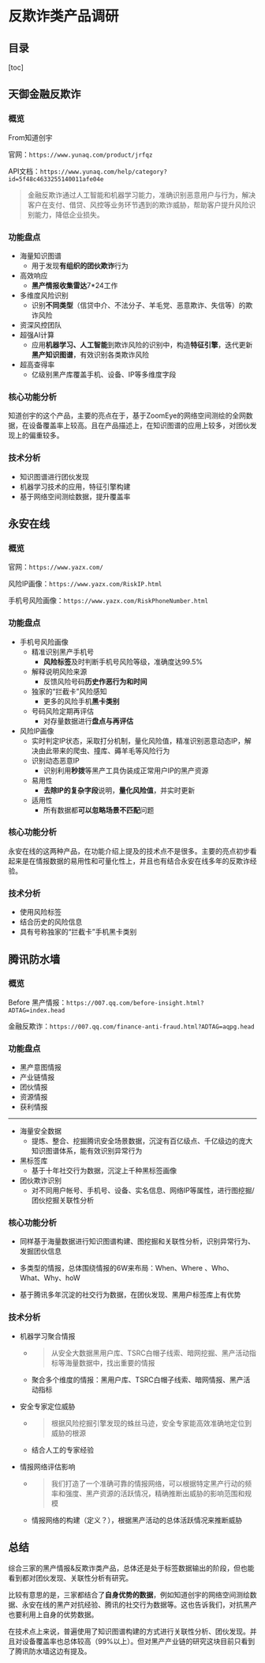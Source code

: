 # 反欺诈类产品调研

## 目录

[toc]



## 天御金融反欺诈

### 概览

From知道创宇

官网：`https://www.yunaq.com/product/jrfqz`

API文档：`https://www.yunaq.com/help/category?id=5f48c4633255140011afe04e`

>   金融反欺诈通过人工智能和机器学习能力，准确识别恶意用户与行为，解决客户在支付、借贷、风控等业务环节遇到的欺诈威胁，帮助客户提升风险识别能力，降低企业损失。 

### 功能盘点

-   海量知识图谱
    -   用于发现**有组织的团伙欺诈**行为
-   高效响应
    -   **黑产情报收集雷达**7*24工作
-   多维度风险识别
    -   识别**不同类型**（信贷中介、不法分子、羊毛党、恶意欺诈、失信等）的欺诈风险
-   资深风控团队
-   超强AI计算
    -   应用**机器学习、人工智能**到欺诈风险的识别中，构造**特征引擎**，迭代更新**黑产知识图谱**，有效识别各类欺诈风险
-   超高查得率
    -   亿级别黑产库覆盖手机、设备、IP等多维度字段

### 核心功能分析

知道创宇的这个产品，主要的亮点在于，基于ZoomEye的网络空间测绘的全网数据，在设备覆盖率上较高。且在产品描述上，在知识图谱的应用上较多，对团伙发现上的偏重较多。

### 技术分析

-   知识图谱进行团伙发现
-   机器学习技术的应用，特征引擎构建
-   基于网络空间测绘数据，提升覆盖率





## 永安在线

### 概览

官网：`https://www.yazx.com/`

风险IP画像：`https://www.yazx.com/RiskIP.html`

手机号风险画像：`https://www.yazx.com/RiskPhoneNumber.html`

### 功能盘点

-   手机号风险画像
    -   精准识别黑产手机号
        -   **风险标签**及时判断手机号风险等级，准确度达99.5%
    -   解释说明风险来源
        -   反馈风险号码**历史作恶行为和时间**
    -   独家的“拦截卡”风险感知
        -   更多的风险手机**黑卡类别**
    -   号码风险定期再评估
        -   对存量数据进行**盘点与再评估**
-   风险IP画像
    -   实时判定IP状态，采取打分机制，量化风险值，精准识别恶意动态IP，解决由此带来的爬虫、撞库、薅羊毛等风险行为
    -   识别动态恶意IP
        -   识别利用**秒拨**等黑产工具伪装成正常用户IP的黑产资源
    -   易用性
        -   **去除IP的复杂字段**说明，**量化风险值**，并实时更新
    -   适用性
        -   所有数据都**可以忽略场景不匹配**问题


### 核心功能分析

永安在线的这两种产品，在功能介绍上提及的技术点不是很多。主要的亮点初步看起来是在情报数据的易用性和可量化性上，并且也有结合永安在线多年的反欺诈经验。

### 技术分析

-   使用风险标签
-   结合历史的风险信息
-   具有号称独家的“拦截卡”手机黑卡类别





## 腾讯防水墙

### 概览

Before 黑产情报：`https://007.qq.com/before-insight.html?ADTAG=index.head`

金融反欺诈：`https://007.qq.com/finance-anti-fraud.html?ADTAG=aqpg.head`

### 功能盘点

-   黑产意图情报
-   产业链情报
-   团伙情报
-   资源情报
-   获利情报

---

-   海量安全数据
    -   提炼、整合、挖掘腾讯安全场景数据，沉淀有百亿级点、千亿级边的庞大知识图谱体系，能有效识别异常行为
-   黑标签库
    -   基于十年社交行为数据，沉淀上千种黑标签画像
-   团伙欺诈识别
    -   对不同用户帐号、手机号、设备、实名信息、网络IP等属性，进行图挖掘/团伙挖掘关联性分析

### 核心功能分析

-   同样基于海量数据进行知识图谱构建、图挖掘和关联性分析，识别异常行为、发掘团伙信息

-   多类型的情报，总体围绕情报的6W来布局：When、Where 、Who、What、Why、hoW
-   基于腾讯多年沉淀的社交行为数据，在团伙发现、黑用户标签库上有优势

### 技术分析

-   机器学习聚合情报

    -   >   从安全大数据黑用户库、TSRC白帽子线索、暗网挖掘、黑产活动指标等海量数据中，找出重要的情报

    -   聚合多个维度的情报：黑用户库、TSRC白帽子线索、暗网情报、黑产活动指标

-   安全专家定位威胁

    -   >   根据风险挖掘引擎发现的蛛丝马迹，安全专家能高效准确地定位到威胁的根源

    -   结合人工的专家经验

-   情报网络评估影响

    -   >   我们打造了一个准确可靠的情报网络，可以根据特定黑产行动的频率和强度、黑产资源的活跃情况，精确推断出威胁的影响范围和规模

    -   情报网络的构建（定义？），根据黑产活动的总体活跃情况来推断威胁





## 总结

综合三家的黑产情报&反欺诈类产品，总体还是处于标签数据输出的阶段，但也能看到都对团伙发现、关联性分析有研究。

比较有意思的是，三家都结合了**自身优势的数据**，例如知道创宇的网络空间测绘数据、永安在线的黑产对抗经验、腾讯的社交行为数据等。这也告诉我们，对抗黑产也要利用上自身的优势数据。

在技术点上来说，普遍使用了知识图谱构建的方式进行关联性分析、团伙发现。并且对设备覆盖率也总体较高（99%以上）。但对黑产产业链的研究这块目前只看到了腾讯防水墙这边有提及。